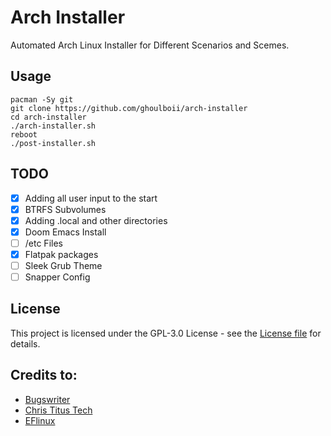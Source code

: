 # Arch Installer 

Automated Arch Linux Installer for Different Scenarios and Scemes.

## Usage

```
pacman -Sy git
git clone https://github.com/ghoulboii/arch-installer
cd arch-installer
./arch-installer.sh
reboot
./post-installer.sh
```

## TODO

- [x] Adding all user input to the start
- [x] BTRFS Subvolumes
- [x] Adding .local and other directories
- [x] Doom Emacs Install
- [ ] /etc Files
- [x] Flatpak packages
- [ ] Sleek Grub Theme
- [ ] Snapper Config

## License 

This project is licensed under the GPL-3.0 License - see the [License file](LICENSE) for details.

## Credits to:

- [Bugswriter](https://github.com/Bugswriter/arch-linux-magic)
- [Chris Titus Tech](https://github.com/ChrisTitusTech/ArchTitus)
- [EFlinux](https://gitlab.com/eflinux/arch-basic)
